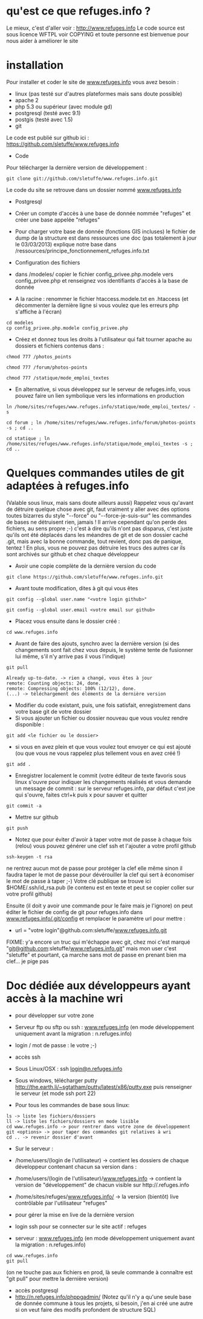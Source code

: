 qu'est ce que refuges.info ?
============================

Le mieux, c'est d'aller voir : http://www.refuges.info
Le code source est sous licence WFTPL voir COPYING et toute personne est bienvenue pour nous aider à améliorer le site

installation
============

Pour installer et coder le site de www.refuges.info vous avez besoin :

* linux (pas testé sur d'autres plateformes mais sans doute possible)
* apache 2 
* php 5.3 ou supérieur (avec module gd)
* postgresql (testé avec 9.1)
* postgis (testé avec 1.5)
* git

Le code est publié sur github ici :
https://github.com/sletuffe/www.refuges.info

* Code 

Pour télécharger la dernière version de développement :

```
git clone git://github.com/sletuffe/www.refuges.info.git
```
Le code du site se retrouve dans un dossier nommé www.refuges.info

* Postgresql

 * Créer un compte d'accès à une base de donnée nommée "refuges" et créer une base appelée "refuges"
 * Pour charger votre base de donnée (fonctions GIS incluses) le fichier de dump de la structure est dans ressources
une doc (pas totalement à jour le 03/03/2013) explique notre base dans /ressources/principe_fonctionnement_refuges.info.txt


* Configuration des fichiers

 * dans /modeles/
copier le fichier config_privee.php.modele vers config_privee.php et renseignez vos identifiants d'accès à la base de donnée
 * A la racine : renommer le fichier htaccess.modele.txt en .htaccess (et décommenter la dernière ligne si vous voulez que les erreurs php s'affiche à l'écran)
```
cd modeles
cp config_privee.php.modele config_privee.php
```
 * Créez et donnez tous les droits à l'utilisateur qui fait tourner apache au dossiers et fichiers contenus dans :
 
```
chmod 777 /photos_points

chmod 777 /forum/photos-points

chmod 777 /statique/mode_emploi_textes
```

* En alternative, si vous développez sur le serveur de refuges.info, vous pouvez faire un lien symbolique vers les informations en production

```
ln /home/sites/refuges/www.refuges.info/statique/mode_emploi_textes/ -s 

cd forum ; ln /home/sites/refuges/www.refuges.info/forum/photos-points -s ; cd ..

cd statique ; ln /home/sites/refuges/www.refuges.info/statique/mode_emploi_textes -s ; cd ..
```



Quelques commandes utiles de git adaptées à refuges.info
========================================================
(Valable sous linux, mais sans doute ailleurs aussi)
Rappelez vous qu'avant de détruire quelque chose avec git, faut vraiment y aller avec des options toutes bizarres du style "--force" ou "--force-je-suis-sur"
les commandes de bases ne détruisent rien, jamais !
Il arrive cependant qu'on perde des fichiers, au sens propre ;-) c'est à dire qu'ils n'ont pas disparus, c'est juste qu'ils ont été déplacés
dans les méandres de git et de son dossier caché .git, mais avec la bonne commande, tout revient, donc pas de panique, tentez !
En plus, vous ne pouvez pas détruire les trucs des autres car ils sont archivés sur github et chez chaque développeur

* Avoir une copie complète de la dernière version du code

```
git clone https://github.com/sletuffe/www.refuges.info.git
```

* Avant toute modification, dites à git qui vous êtes

```
git config --global user.name "<votre login github>"

git config --global user.email <votre email sur github>

```
* Placez vous ensuite dans le dossier créé :

```
cd www.refuges.info
```

* Avant de faire des ajouts, synchro avec la dernière version (si des changements sont fait chez vous depuis, le système tente de fusionner lui même, s'il n'y arrive pas il vous l'indique)

```
git pull

Already up-to-date. -> rien a changé, vous êtes à jour
remote: Counting objects: 24, done.
remote: Compressing objects: 100% (12/12), done.
(...) -> téléchargement des éléments de la dernière version
```

* Modifier du code existant, puis, une fois satisfait, enregistrement dans votre base git de votre dossier
 * Si vous ajouter un fichier ou dossier nouveau que vous voulez rendre disponible :

```
git add <le fichier ou le dossier>
```

 * si vous en avez plein et que vous voulez tout envoyer ce qui est ajouté (ou que vous ne vous rappelez plus tellement vous en avez créé !)

```
git add . 
```

* Enregistrer localement le commit (votre éditeur de texte favoris sous linux s'ouvre pour indiquer les changements réalisés et vous demande un message de commit : sur le serveur refuges.info, par défaut c'est joe qui s'ouvre, faites ctrl+k puis x pour sauver et quitter

```
git commit -a
```

* Mettre sur github

```
git push
```
* Notez que pour éviter d'avoir à taper votre mot de passe à chaque fois (relou) vous pouvez générer une clef ssh et l'ajouter
a votre profil github 

```
ssh-keygen -t rsa 
```

ne rentrez aucun mot de passe pour protéger la clef elle même sinon il faudra taper le mot de passe pour dévérouiller la clef
qui sert à économiser le mot de passe à taper ;-)
Votre clé publique se trouve ici $HOME/.ssh/id_rsa.pub (le contenu est en texte et peut se copier coller sur votre profil github)

Ensuite (il doit y avoir une commande pour le faire mais je l'ignore) on peut éditer le fichier de config de git pour refuges.info
dans www.refuges.info/.git/config et remplacer le paramètre url pour mettre :
* url = "votre login"@github.com:sletuffe/www.refuges.info.git

FIXME: y'a encore un truc qui m'échappe avec git, chez moi c'est marqué "git@github.com:sletuffe/www.refuges.info.git" mais mon user c'est "sletuffe"
et pourtant, ça marche sans mot de passe en prenant bien ma clef... je pige pas


Doc dédiée aux développeurs ayant accès à la machine wri
========================================================

* pour développer sur votre zone
 * Serveur ftp ou sftp ou ssh : www.refuges.info (en mode développement uniquement avant la migration : n.refuges.info)
 * login  / mot de passe : le votre ;-)

* accès ssh 
 * Sous Linux/OSX : ssh login@n.refuges.info
 * Sous windows, télécharger putty http://the.earth.li/~sgtatham/putty/latest/x86/putty.exe puis renseigner le serveur (et mode ssh port 22)

* Pour tous les commandes de base sous linux:

```
ls -> liste les fichiers/dossiers
ll -> liste les fichiers/dossiers en mode lisible
cd www.refuges.info -> pour rentrer dans votre zone de développement
git <options> -> pour taper des commandes git relatives à wri
cd .. -> revenir dossier d'avant
```
* Sur le serveur : 
 * /home/users/(login de l'utilisateur) -> contient les dossiers de chaque développeur contenant chacun sa version dans :
 * /home/users/(login de l'utilisateur)/www.refuges.info -> contient la version de "développement" de chacun visible sur http://<login>.refuges.info
 * /home/sites/refuges/www.refuges.info/ -> la version (bientôt) live contrôlable par l'utilisateur "refuges"

* pour gérer la mise en live de la dernière version
 * login ssh pour se connecter sur le site actif : refuges
 * serveur : www.refuges.info  (en mode développement uniquement avant la migration : n.refuges.info)

```
cd www.refuges.info
git pull
```
(on ne touche pas aux fichiers en prod, là seule commande à connaître est "git pull" pour mettre la dernière version)

* accès postgresql
 * http://n.refuges.info/phppgadmin/
(Notez qu'il n'y a qu'une seule base de donnée commune à tous les projets, si besoin, j'en ai créé une autre si on veut faire des modifs profondent de structure SQL)

